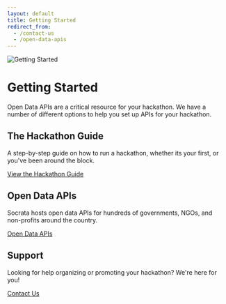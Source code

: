 ```yaml
---
layout: default
title: Getting Started
redirect_from:
  - /contact-us
  - /open-data-apis
---
```


<div class="hero-unit clearfix">
  <div class="giant">
    <img src="/img/little-feet.png" alt="Getting Started" />
  </div>
  <h1 class="tagline">Getting Started</h1>

  <p>Open Data APIs are a critical resource for your hackathon. We have a number of different options to help you set up APIs for your hackathon.</p>
</div>

<div class="row-fluid getting-started-actions">
  <div class="span4">
    <h2>The Hackathon Guide</h2>
    <p>A step-by-step guide on how to run a hackathon, whether its your first, or you've been around the block.</p> 
    <a class="btn btn-large" href="/guide/">View the Hackathon Guide</a>
  </div>
  <div class="span4">
    <h2>Open Data APIs</h2>
    <p>Socrata hosts open data APIs for hundreds of governments, NGOs, and non-profits around the country.</p>
    <a class="btn btn-primary btn-large" href="https://dev.socrata.com">Open Data APIs</a>
  </div>
  <div class="span4">
    <h2>Support</h2>
    <p>Looking for help organizing or promoting your hackathon? We're here for you!</p>
    <a class="btn btn-large" href="https://dev.socrata.com/support.html">Contact Us</a>
  </div>
</div>


